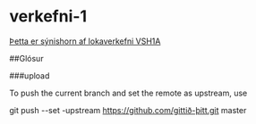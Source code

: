 # verkefni-1

<a href ="http://tsuts.tskoli.is/2t/gjg/" title="lokaverkefni VSH1A">Þetta er sýnishorn af lokaverkefni VSH1A</a>

##Glósur

###upload

To push the current branch and set the remote as upstream, use

git push --set -upstream https://github.com/gittið-þitt.git master
